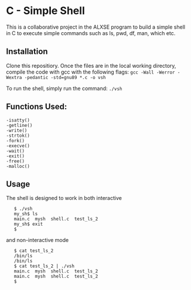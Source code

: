 # C - Simple Shell
This is a collaborative project in the ALXSE program to build a simple shell in C to execute simple commands such as ls, pwd, df, man, which etc.

## Installation
Clone this repositiory. Once the files are in the local working directory, compile the code with gcc with the following flags:
	```
	gcc -Wall -Werror -Wextra -pedantic -std=gnu89 *.c -o vsh
	```

To run the shell, simply run the command:
	```
	./vsh
	```

## Functions Used:
	-isatty()
	-getline()
	-write()
	-strtok()
	-fork()
	-execve()
	-wait()
	-exit()
	-free()
	-malloc()

## Usage
 The shell is designed to work in both interactive
 ```
	$ ./vsh
	my_sh$ ls
	main.c	mysh  shell.c  test_ls_2
	my_sh$ exit
	$
 ```
 and non-interactive mode
 ```
	$ cat test_ls_2
	/bin/ls
	/bin/ls
	$ cat test_ls_2 | ./vsh
	main.c	mysh  shell.c  test_ls_2
	main.c	mysh  shell.c  test_ls_2
	$
 ```

